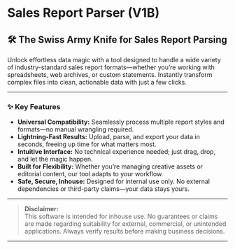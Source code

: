# Sales Report Parser (V1B)

## 🛠 The Swiss Army Knife for Sales Report Parsing

Unlock effortless data magic with a tool designed to handle a wide variety of industry-standard sales report formats—whether you’re working with spreadsheets, web archives, or custom statements. Instantly transform complex files into clean, actionable data with just a few clicks.

---

### ✨ Key Features

- **Universal Compatibility:** Seamlessly process multiple report styles and formats—no manual wrangling required.
- **Lightning-Fast Results:** Upload, parse, and export your data in seconds, freeing up time for what matters most.
- **Intuitive Interface:** No technical experience needed; just drag, drop, and let the magic happen.
- **Built for Flexibility:** Whether you’re managing creative assets or editorial content, our tool adapts to your workflow.
- **Safe, Secure, Inhouse:** Designed for internal use only. No external dependencies or third-party claims—your data stays yours.

---

> **Disclaimer:**  
> This software is intended for inhouse use. No guarantees or claims are made regarding suitability for external, commercial, or unintended applications. Always verify results before making business decisions.

---
